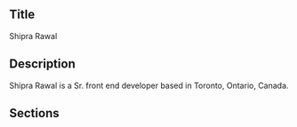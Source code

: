 ## Title
Shipra Rawal
## Description
Shipra Rawal is a Sr. front end developer based in Toronto, Ontario, Canada.
## Sections


